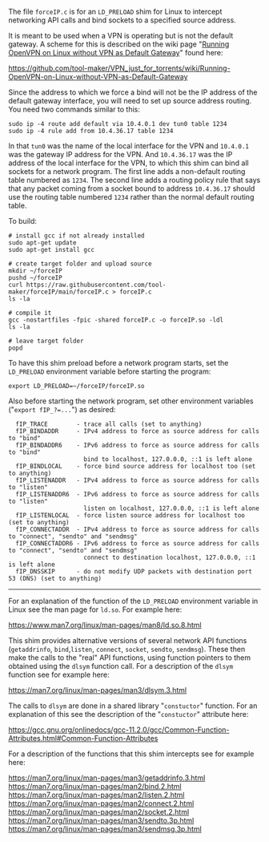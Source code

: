 The file ``forceIP.c`` is for an ``LD_PRELOAD`` shim for Linux to intercept networking API calls and bind sockets to a specified source address.

It is meant to be used when a VPN is operating but is not the default gateway. A scheme for this is described on the wiki page "[Running OpenVPN on Linux without VPN as Default Gateway](https://github.com/tool-maker/VPN_just_for_torrents/wiki/Running-OpenVPN-on-Linux-without-VPN-as-Default-Gateway)" found here:

https://github.com/tool-maker/VPN_just_for_torrents/wiki/Running-OpenVPN-on-Linux-without-VPN-as-Default-Gateway

Since the address to which we force a bind will not be the IP address of the default gateway interface, you will need to set up source address routing. You need two commands similar to this:

```
sudo ip -4 route add default via 10.4.0.1 dev tun0 table 1234
sudo ip -4 rule add from 10.4.36.17 table 1234
```

In that ``tun0`` was the name of the local interface for the VPN and ``10.4.0.1`` was the gateway IP address for the VPN. And ``10.4.36.17`` was the IP address of the local interface for the VPN, to which this shim can bind all sockets for a network program. The first line adds a non-default routing table numbered as ``1234``. The second line adds a routing policy rule that says that any packet coming from a socket bound to address ``10.4.36.17`` should use the routing table numbered ``1234`` rather than the normal default routing table.

To build:

```
# install gcc if not already installed
sudo apt-get update
sudo apt-get install gcc

# create target folder and upload source
mkdir ~/forceIP
pushd ~/forceIP
curl https://raw.githubusercontent.com/tool-maker/forceIP/main/forceIP.c > forceIP.c
ls -la

# compile it
gcc -nostartfiles -fpic -shared forceIP.c -o forceIP.so -ldl
ls -la

# leave target folder
popd
```

To have this shim preload before a network program starts, set the ``LD_PRELOAD`` environment variable before starting the program:

```
export LD_PRELOAD=~/forceIP/forceIP.so
```

Also before starting the network program, set other environment variables ("``export fIP_?=...``") as desired:

```
  fIP_TRACE        - trace all calls (set to anything)
  fIP_BINDADDR     - IPv4 address to force as source address for calls to "bind"
  fIP_BINDADDR6    - IPv6 address to force as source address for calls to "bind"
                     bind to localhost, 127.0.0.0, ::1 is left alone
  fIP_BINDLOCAL    - force bind source address for localhost too (set to anything)
  fIP_LISTENADDR   - IPv4 address to force as source address for calls to "listen"
  fIP_LISTENADDR6  - IPv6 address to force as source address for calls to "listen"
                     listen on localhost, 127.0.0.0, ::1 is left alone
  fIP_LISTENLOCAL  - force listen source address for localhost too (set to anything)
  fIP_CONNECTADDR  - IPv4 address to force as source address for calls to "connect", "sendto" and "sendmsg"
  fIP_CONNECTADDR6 - IPv6 address to force as source address for calls to "connect", "sendto" and "sendmsg"
                     connect to destination localhost, 127.0.0.0, ::1 is left alone
  fIP_DNSSKIP      - do not modify UDP packets with destination port 53 (DNS) (set to anything)
```
***
For an explanation of the function of the ``LD_PRELOAD`` environment variable in Linux see the man page for ``ld.so``. For example here:

https://www.man7.org/linux/man-pages/man8/ld.so.8.html

This shim provides alternative versions of several network API functions (``getaddrinfo``, ``bind``,``listen``, ``connect``, ``socket``, ``sendto``, ``sendmsg``). These then make the calls to the "real" API functions, using function pointers to them obtained using the ``dlsym`` function call. For a description of the ``dlsym`` function see for example here:

https://man7.org/linux/man-pages/man3/dlsym.3.html

The calls to ``dlsym`` are done in a shared library "``constuctor``" function. For an explanation of this see the description of the "``constuctor``" attribute here:

https://gcc.gnu.org/onlinedocs/gcc-11.2.0/gcc/Common-Function-Attributes.html#Common-Function-Attributes

For a description of the functions that this shim intercepts see for example here:

https://man7.org/linux/man-pages/man3/getaddrinfo.3.html
https://man7.org/linux/man-pages/man2/bind.2.html
https://man7.org/linux/man-pages/man2/listen.2.html
https://man7.org/linux/man-pages/man2/connect.2.html
https://man7.org/linux/man-pages/man2/socket.2.html
https://man7.org/linux/man-pages/man3/sendto.3p.html
https://man7.org/linux/man-pages/man3/sendmsg.3p.html
